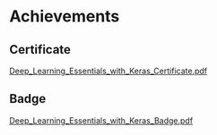 

# Achievements
## Certificate
[Deep_Learning_Essentials_with_Keras_Certificate.pdf](https://prod-files-secure.s3.us-west-2.amazonaws.com/03e82b26-cccb-4906-bb56-adabcbdc0655/f5cf1405-8a02-49a4-beb6-3d50b033ba6e/Deep_Learning_Essentials_with_Keras_Certificate.pdf?X-Amz-Algorithm=AWS4-HMAC-SHA256&X-Amz-Content-Sha256=UNSIGNED-PAYLOAD&X-Amz-Credential=ASIAZI2LB4665MGVZWDO%2F20250129%2Fus-west-2%2Fs3%2Faws4_request&X-Amz-Date=20250129T010808Z&X-Amz-Expires=3600&X-Amz-Security-Token=IQoJb3JpZ2luX2VjEHkaCXVzLXdlc3QtMiJHMEUCIG7%2FDxIAi0dc8n54YgAQAFelENqf%2FYBVOMqPR0R0RmyqAiEAsLIg%2FIqgf%2B2FIno4sSzm75U%2BA93jOhco9n8WOcf2yMgqiAQIgf%2F%2F%2F%2F%2F%2F%2F%2F%2F%2FARAAGgw2Mzc0MjMxODM4MDUiDMJUDy1Xu5s1Z%2B6wGircA52UGzKfu6aEDhHw%2BkC0mCgiV8xEzmV%2FY56PGQZ0dEHihQ5ChBlPuS30VCDL55V9ZgH24y61HkRmY%2BNLL9%2FTlVJJr%2FdxI0rmIsD7ZtzGidgyV8e%2BfItmtXV8JS2lsrlpQMUcxJ%2BdjXA92Qrg6ry7i7TlcduOtmKq60uuu8LLnF%2Fj4Q43AmRymD%2BoDHOk8Ee9%2BWR8l6UUKcJcGSp7%2FVVl2yjwSxg70a8tLpVTd9DhgW1qFNpeWNiyAVULuO9MXgA50RyH29WV7Xe%2FTMSu0Zc%2FQiw6tO9Uelms1UlMIvRdDskHT6p0COloH73nxP70StGM4A0tCI19FY177qDB0ZOrMNN4yX8HxERtGTFyVCMIPZPPbV7jMZ1%2BbZlmI1l2uE2BApkTR7hXfrrPgicoxRvKYRO5%2BT%2BlLY12hAh4M%2FHdhw75WNeOWE6tXmg6uWTozLehkzkT%2Fw55%2F8sH6RvoEPozWEsn3hLNqh%2B4%2B%2Fey%2BWAiRzk%2FqLw2rqPLjSdNQBDjn5SCxizRKr%2BZ9oqCCWYSfF%2FYHGYmI1F2jSUKmV7lm5iaLBTYzXc5y%2F4x46BiV6kb8h%2BpugIoEEnRlyPsZ36SnwuDo0izvIZKrmaRNH9HRg0XLS5y6EradW1vcuQ9EdXCMOrn5bwGOqUBw3%2BRZH%2BCLy7lNyzbgSb71PdQmrrQcLjBbHH4hQLuzDS24ZJsZSmo%2FGVjh2spfx%2FtmkKFWWw%2B79KmjnHEI3nR6njUj6cVes%2Bvm3rCFtU1RleMGUK66Cm1Hu%2FJ3jniQBHThKBpKkhaLRthz7kTHRcg4d3L4Lgkfy69ugUuD99uNcudbpgZEx4CSnZ%2FlV7WO35muamew1W9VSHBbsNT8pDgWc0p7ru4&X-Amz-Signature=f62d65c20e4ad59e6a1510d0c992ee0d26394c3061f5af89ff2998c793df79b5&X-Amz-SignedHeaders=host&x-id=GetObject)
## Badge
[Deep_Learning_Essentials_with_Keras_Badge.pdf](https://prod-files-secure.s3.us-west-2.amazonaws.com/03e82b26-cccb-4906-bb56-adabcbdc0655/5c209097-6d96-477f-a031-edc11aa6225f/Deep_Learning_Essentials_with_Keras_Badge.pdf?X-Amz-Algorithm=AWS4-HMAC-SHA256&X-Amz-Content-Sha256=UNSIGNED-PAYLOAD&X-Amz-Credential=ASIAZI2LB4665MGVZWDO%2F20250129%2Fus-west-2%2Fs3%2Faws4_request&X-Amz-Date=20250129T010808Z&X-Amz-Expires=3600&X-Amz-Security-Token=IQoJb3JpZ2luX2VjEHkaCXVzLXdlc3QtMiJHMEUCIG7%2FDxIAi0dc8n54YgAQAFelENqf%2FYBVOMqPR0R0RmyqAiEAsLIg%2FIqgf%2B2FIno4sSzm75U%2BA93jOhco9n8WOcf2yMgqiAQIgf%2F%2F%2F%2F%2F%2F%2F%2F%2F%2FARAAGgw2Mzc0MjMxODM4MDUiDMJUDy1Xu5s1Z%2B6wGircA52UGzKfu6aEDhHw%2BkC0mCgiV8xEzmV%2FY56PGQZ0dEHihQ5ChBlPuS30VCDL55V9ZgH24y61HkRmY%2BNLL9%2FTlVJJr%2FdxI0rmIsD7ZtzGidgyV8e%2BfItmtXV8JS2lsrlpQMUcxJ%2BdjXA92Qrg6ry7i7TlcduOtmKq60uuu8LLnF%2Fj4Q43AmRymD%2BoDHOk8Ee9%2BWR8l6UUKcJcGSp7%2FVVl2yjwSxg70a8tLpVTd9DhgW1qFNpeWNiyAVULuO9MXgA50RyH29WV7Xe%2FTMSu0Zc%2FQiw6tO9Uelms1UlMIvRdDskHT6p0COloH73nxP70StGM4A0tCI19FY177qDB0ZOrMNN4yX8HxERtGTFyVCMIPZPPbV7jMZ1%2BbZlmI1l2uE2BApkTR7hXfrrPgicoxRvKYRO5%2BT%2BlLY12hAh4M%2FHdhw75WNeOWE6tXmg6uWTozLehkzkT%2Fw55%2F8sH6RvoEPozWEsn3hLNqh%2B4%2B%2Fey%2BWAiRzk%2FqLw2rqPLjSdNQBDjn5SCxizRKr%2BZ9oqCCWYSfF%2FYHGYmI1F2jSUKmV7lm5iaLBTYzXc5y%2F4x46BiV6kb8h%2BpugIoEEnRlyPsZ36SnwuDo0izvIZKrmaRNH9HRg0XLS5y6EradW1vcuQ9EdXCMOrn5bwGOqUBw3%2BRZH%2BCLy7lNyzbgSb71PdQmrrQcLjBbHH4hQLuzDS24ZJsZSmo%2FGVjh2spfx%2FtmkKFWWw%2B79KmjnHEI3nR6njUj6cVes%2Bvm3rCFtU1RleMGUK66Cm1Hu%2FJ3jniQBHThKBpKkhaLRthz7kTHRcg4d3L4Lgkfy69ugUuD99uNcudbpgZEx4CSnZ%2FlV7WO35muamew1W9VSHBbsNT8pDgWc0p7ru4&X-Amz-Signature=cbdd2e97fb91e6ae73e44cbde538a097c423507dba380feb0cd254698d6dbe3f&X-Amz-SignedHeaders=host&x-id=GetObject)
